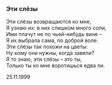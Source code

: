 ### Эти слёзы

Эти слёзы возвращаются ко мне,  
Я узнаю их: в них слишком много соли,  
Ими плачут не по чьей-нибудь вине –  
Я их выбрала сама, по доброй воле.  
Эти слёзы так похожи на цветы:  
Ну кому они нужны, когда завяли?  
Я то знаю, эти слёзы – это ты,  
Только ты ко мне воротишься едва ли.

25.11.1999
